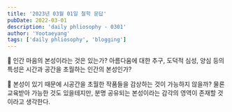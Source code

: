 ```yaml
---
title: '2023년 03월 01일 철학 문답'
pubDate: 2022-03-01
description: 'daily phliosophy - 0301'
author: 'Yootaeyang'
tags: ['daily phliosophy', 'blogging']
---
```


🤔 인간 마음의 본성이라는 것은 있는가? 아름다움에 대한 추구, 도덕적 심성, 양심 등의 특성은 시간과 공간을 초월하는 인간의 본성인가?

📢 본성이 있기 때문에 시공간을 초월한 작품들을 감상하는 것이 가능하지 않을까? 물론 교육받아 가능한 것도 있을테지만, 분명 공유되는 본성이라는 감각의 영역이 존재할 것이라고 생각한다.
